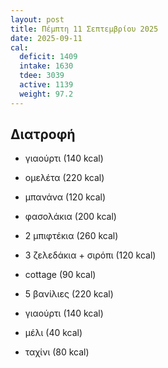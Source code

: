 ```yaml
---
layout: post
title: Πέμπτη 11 Σεπτεμβρίου 2025
date: 2025-09-11
cal:
  deficit: 1409
  intake: 1630
  tdee: 3039
  active: 1139
  weight: 97.2
---
```


## Διατροφή

- γιαούρτι (140 kcal)
- ομελέτα (220 kcal)
- μπανάνα (120 kcal)

- φασολάκια (200 kcal)
- 2 μπιφτέκια (260 kcal)
- 3 ζελεδάκια + σιρόπι (120 kcal)
- cottage (90 kcal)
 
- 5 βανίλιες (220 kcal)
- γιαούρτι (140 kcal)
- μέλι (40 kcal)
- ταχίνι (80 kcal)
